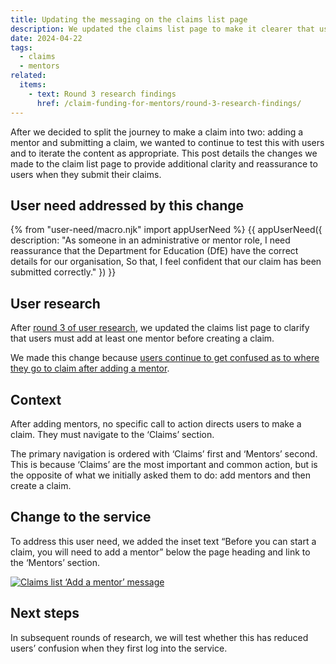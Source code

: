 ```yaml
---
title: Updating the messaging on the claims list page
description: We updated the claims list page to make it clearer that users need to add at least one mentor before creating a claim
date: 2024-04-22
tags:
  - claims
  - mentors
related:
  items:
    - text: Round 3 research findings
      href: /claim-funding-for-mentors/round-3-research-findings/
---
```


After we decided to split the journey to make a claim into two: adding a mentor and submitting a claim, we wanted to continue to test this with users and to iterate the content as appropriate. This post details the changes we made to the claim list page to provide additional clarity and reassurance to users when they submit their claims.

## User need addressed by this change

{% from "user-need/macro.njk" import appUserNeed %}
{{ appUserNeed({
  description: "As someone in an administrative or mentor role,
  I need reassurance that the Department for Education (DfE) have the correct details for our organisation,
 So that, I feel confident that our claim has been submitted correctly."
}) }}

## User research

After [round 3 of user research](/claim-funding-for-mentors/round-3-research-findings/), we updated the claims list page to clarify that users must add at least one mentor before creating a claim.

We made this change because [users continue to get confused as to where they go to claim after adding a mentor](/claim-funding-for-mentors/round-3-research-findings/#users-continue-to-get-confused-as-to-where-they-go-to-claim-after-adding-a-mentor).

## Context

After adding mentors, no specific call to action directs users to make a claim. They must navigate to the ‘Claims’ section.

The primary navigation is ordered with ‘Claims’ first and ‘Mentors’ second. This is because ‘Claims’ are the most important and common action, but is the opposite of what we initially asked them to do: add mentors and then create a claim.

## Change to the service

To address this user need, we added the inset text “Before you can start a claim, you will need to add a mentor” below the page heading and link to the ‘Mentors’ section.

[![Claims list ‘Add a mentor’ message](claims-list.png "Claims list ‘Add a mentor’ message")](claims-list.png)

## Next steps

In subsequent rounds of research, we will test whether this has reduced users’ confusion when they first log into the service.
